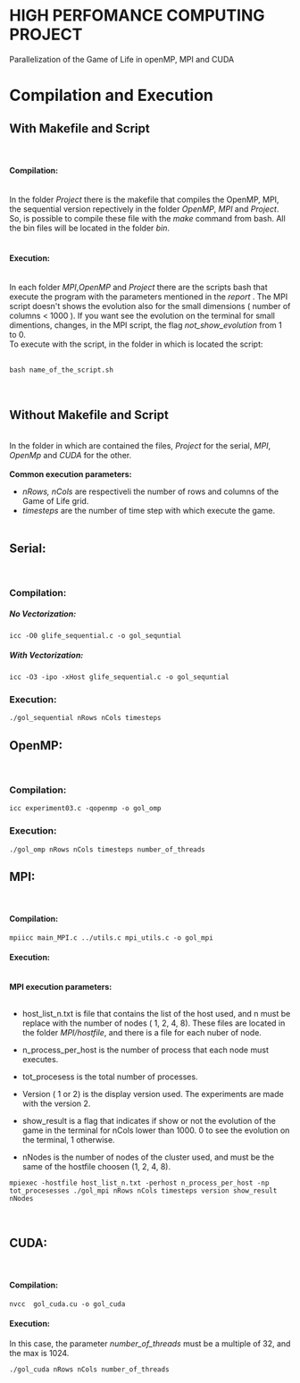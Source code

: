 # HIGH PERFOMANCE COMPUTING PROJECT

Parallelization of the Game of Life  in openMP, MPI and CUDA


# Compilation and Execution

## With Makefile and Script

</br>

#### Compilation:
</br>
In the folder <i>Project</i> there is the makefile that compiles the OpenMP, MPI, the sequential version repectively in the folder <i>OpenMP</i>, <i> MPI</i> and <i>Project</i>. So, is possible to compile these file with the <i>make</i> command from bash. All the bin files will be located in the folder <i>bin</i>.
</br></br>

#### Execution:
</br>
In each folder <i> MPI</i>,<i>OpenMP</i> and <i> Project </i> there are the scripts bash that execute the program with the parameters mentioned in the <i> report </i>. The MPI script doesn't shows the evolution also for the small dimensions ( number of columns < 1000 ). If you want see the evolution on the terminal for small dimentions, changes, in the MPI script, the flag <i>not_show_evolution</i> from 1 to 0.</br>
To execute with the script, in the folder in which is located the script:</br></br>

```
bash name_of_the_script.sh
```
</br>

## Without Makefile and Script
</br>
In the folder in which are contained the files, <i>Project</i> for the serial, <i>MPI</i>, <i>OpenMp</i> and <i>CUDA</i> for the other.</br></br>
<b>Common execution parameters: </b></br>

- <i> nRows, nCols </i> are respectiveli the number of rows and columns of the Game of Life grid. </br> 
- <i> timesteps</i> are the number of time step with which execute the game.
</br></br>


## Serial:
</br>

### Compilation:

##### No Vectorization:

```
icc -O0 glife_sequential.c -o gol_sequntial
```

##### With Vectorization:

```
icc -O3 -ipo -xHost glife_sequential.c -o gol_sequntial
```

### Execution:

```
./gol_sequential nRows nCols timesteps
```


## OpenMP:
</br>

### Compilation:

```
icc experiment03.c -qopenmp -o gol_omp
```

### Execution:

```
./gol_omp nRows nCols timesteps number_of_threads
```

## MPI:
</br>

#### Compilation:

```
mpiicc main_MPI.c ../utils.c mpi_utils.c -o gol_mpi
```

#### Execution:
</br>
<b> MPI execution parameters:</b> </br></br>

- host_list_n.txt is file that contains the list of the host used, and n must be replace with the number of nodes ( 1, 2, 4, 8). These files are located in the folder <i>MPI/hostfile</i>, and there is a file for each nuber of node.

- 	n_process_per_host  is the number of process that each node must executes.
-	tot_procesess is the total number of processes.
-	Version ( 1 or 2) is the display version used. The experiments are made with the version 2.
-	show_result is a flag that indicates if show or not the evolution of the game in the terminal for nCols lower than 1000. 0 to see the evolution on the terminal, 1 otherwise.
-	nNodes is the number of nodes of the cluster used, and must be the same of the hostfile choosen (1, 2, 4, 8).



```
mpiexec -hostfile host_list_n.txt -perhost n_process_per_host -np tot_procesesses ./gol_mpi nRows nCols timesteps version show_result nNodes
```
</br>


## CUDA:
</br>

#### Compilation:
```
nvcc  gol_cuda.cu -o gol_cuda
```
#### Execution:

In this case, the parameter <i>number_of_threads</i> must be a multiple of 32, and the max is 1024.

```
./gol_cuda nRows nCols number_of_threads
```